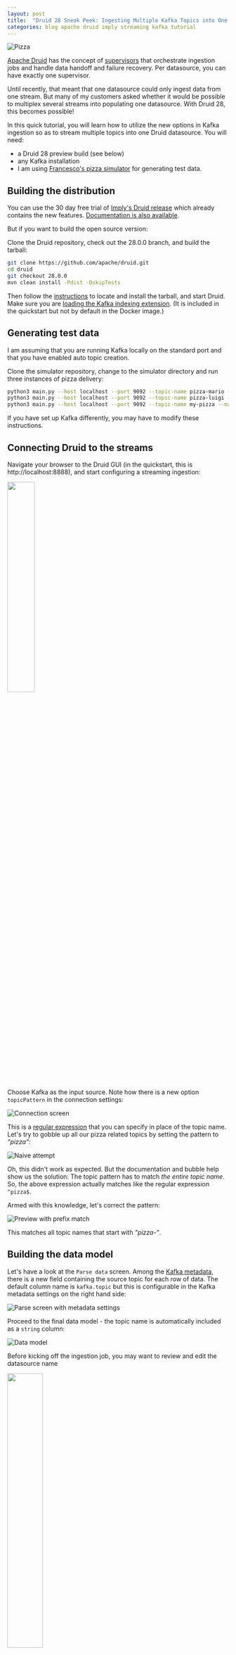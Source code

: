 ```yaml
---
layout: post
title:  "Druid 28 Sneak Peek: Ingesting Multiple Kafka Topics into One Datasource"
categories: blog apache druid imply streaming kafka tutorial
---
```

![Pizza](/assets/2022-11-23-00-pizza.jpg)

[Apache Druid](https://druid.apache.org/) has the concept of [supervisors](https://druid.apache.org/docs/latest/development/extensions-core/kafka-ingestion) that orchestrate ingestion jobs and handle data handoff and failure recovery. Per datasource, you can have exactly one supervisor.

Until recently, that meant that one datasource could only ingest data from one stream. But many of my customers asked whether it would be possible to multiplex several streams into populating one datasource. With Druid 28, this becomes possible!

In this quick tutorial, you will learn how to utilize the new options in Kafka ingestion so as to stream multiple topics into one Druid datasource. You will need:

- a Druid 28 preview build (see below)
- any Kafka installation
- I am using [Francesco's pizza simulator](https://github.com/Aiven-Labs/python-fake-data-producer-for-apache-kafka) for generating test data.

## Building the distribution

You can use the 30 day free trial of [Imply's Druid release](https://imply.io/download-imply/) which already contains the new features. [Documentation is also available](https://docs.imply.io/latest/druid/development/extensions-core/kafka-supervisor-reference/#ingesting-from-multiple-topics).

But if you want to build the open source version:

Clone the Druid repository, check out the 28.0.0 branch, and build the tarball:

```bash
git clone https://github.com/apache/druid.git
cd druid
git checkout 28.0.0
mvn clean install -Pdist -DskipTests
```

Then follow the [instructions](https://druid.apache.org/docs/latest/development/build.html) to locate and install the tarball, and start Druid. Make sure you are [loading the Kafka indexing extension](https://druid.apache.org/docs/latest/development/extensions-core/kafka-ingestion#load-the-kafka-indexing-service). (It is included in the quickstart but not by default in the Docker image.)

## Generating test data

I am assuming that you are running Kafka locally on the standard port and that you have enabled auto topic creation.

Clone the simulator repository, change to the simulator directory and run three instances of pizza delivery:

```bash
python3 main.py --host localhost --port 9092 --topic-name pizza-mario --max-waiting-time 5 --security-protocol PLAINTEXT --nr-messages 0 >/dev/null &
python3 main.py --host localhost --port 9092 --topic-name pizza-luigi --max-waiting-time 5 --security-protocol PLAINTEXT --nr-messages 0 >/dev/null &
python3 main.py --host localhost --port 9092 --topic-name my-pizza --max-waiting-time 5 --security-protocol PLAINTEXT --nr-messages 0 >/dev/null &
```

If you have set up Kafka differently, you may have to modify these instructions.

## Connecting Druid to the streams

Navigate your browser to the Druid GUI (in the quickstart, this is http://localhost:8888), and start configuring a streaming ingestion:

<img src="/assets/2023-10-29-01-streaming.jpg" width="35%" />

Choose Kafka as the input source. Note how there is a new option `topicPattern` in the connection settings:

![Connection screen](/assets/2023-10-29-02-pattern-setting.jpg)

This is a [regular expression](https://en.wikipedia.org/wiki/Regular_expression) that you can specify in place of the topic name. Let's try to gobble up all our pizza related topics by setting the pattern to _"pizza"_:

![Naive attempt](/assets/2023-10-29-03-naive-pattern.jpg)

Oh, this didn't work as expected. But the documentation and bubble help show us the solution: The topic pattern has to match _the entire topic name_. So, the above expression actually matches like the regular expression `^pizza$`.

Armed with this knowledge, let's correct the pattern:

![Preview with prefix match](/assets/2023-10-29-04-match-both.jpg)

This matches all topic names that start with _"pizza-"_.

## Building the data model

Let's have a look at the `Parse data` screen. Among the [Kafka metadata](/2022/11/23/processing-nested-json-data-and-kafka-metadata-in-apache-druid/), there is a new field containing the source topic for each row of data. The default column name is `kafka.topic` but this is configurable in the Kafka metadata settings on the right hand side:

![Parse screen with metadata settings](/assets/2023-10-29-05-topic-field.jpg)

Proceed to the final data model - the topic name is automatically included as a `string` column:

![Data model](/assets/2023-10-29-06-data-model.jpg)

Before kicking off the ingestion job, you may want to review and edit the datasource name

<img src="/assets/2023-10-29-07-rename-datasource.jpg" width="40%" />

because by default, the datasource name is derived from the topic pattern and may contain a lot of special characters.

Once the supervisor is running, you should see data coming in from both the `pizza-mario` and `pizza-luigi` topics:

![Query example](/assets/2023-10-29-08-query.jpg)

What if you want to pick up all 3 topics? From the above, it should be clear - you need to pad the regular expression with `.*` on _both_ sides:

<img src="/assets/2023-10-29-09-open-pattern.jpg" width="30%" />

You can try it yourself!

## Task management

Druid will pick up any topics that match the `topicPattern`, even if new topics are added during the ingestion.

How are partitions assigned to tasks?

The Supervisor will fetch the list of all partitions from all topics and assign the list of these partitions in same way as it assigns the partitions for one topic. In detail this means (quote from the documentation:)

> When ingesting data from multiple topics, partitions are assigned based on the hashcode of the topic name and the id of the partition within that topic. The partition assignment might not be uniform across all the tasks.

And looking at the code, this boils down to

```
Math.abs(31 * topic().hashCode() + partitionId) % taskCount
```

This heuristic should give a fairly uniform load, provided that the data volumes per _partition_ are comparable.

## Conclusion

- You can use `topicPattern` instead of `topic` in a Kafka Supervisor spec, to enable ingesting from multiple topics.
- `topicPattern` is a regex but the regex has to match the whole topic name
- You can have as many active ingestion tasks as the total partitions of all topics. Partitions are assigned to tasks using a hashing algorithm.

----
 <p class="attribution">"<a target="_blank" rel="noopener noreferrer" href="https://www.flickr.com/photos/26242865@N04/5919366429">Pizza</a>" by <a target="_blank" rel="noopener noreferrer" href="https://www.flickr.com/photos/26242865@N04">Katrin Gilger</a> is licensed under <a target="_blank" rel="noopener noreferrer" href="https://creativecommons.org/licenses/by-sa/2.0/?ref=openverse">CC BY-SA 2.0 <img src="https://mirrors.creativecommons.org/presskit/icons/cc.svg" style="height: 1em; margin-right: 0.125em; display: inline;"/><img src="https://mirrors.creativecommons.org/presskit/icons/by.svg" style="height: 1em; margin-right: 0.125em; display: inline;"/><img src="https://mirrors.creativecommons.org/presskit/icons/sa.svg" style="height: 1em; margin-right: 0.125em; display: inline;"/></a>. </p> 
